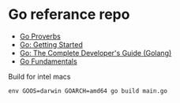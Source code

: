 # Go referance repo

* [Go Proverbs ](https://go-proverbs.github.io/)
* [Go: Getting Started ](https://app.pluralsight.com/library/courses/getting-started-with-go)
* [Go: The Complete Developer's Guide (Golang)](https://www.udemy.com/course/go-the-complete-developers-guide/)
* [Go Fundamentals](https://app.pluralsight.com/library/courses/fundamentals-go/table-of-contents)

Build for intel macs

`env GOOS=darwin GOARCH=amd64 go build main.go`

